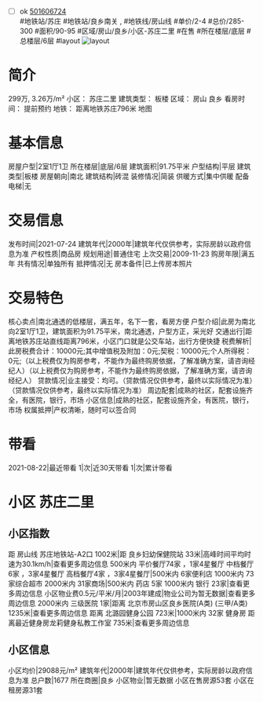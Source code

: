 - [ ] ok [501606724](https://bj.5i5j.com/ershoufang/501606724.html)  
 #地铁站/苏庄 #地铁站/良乡南关 ,  #地铁线/房山线
#单价/2-4 #总价/285-300 #面积/90-95   #区域/房山/良乡/小区-苏庄二里 #在售 #所在楼层/底层 #总楼层/6层 #layout 
![layout](http://image2a.5i5j.com/bdir/layout/7816ddc44cef415698fd4e464fa358b8.jpg_P5.jpg) 
# 简介 
 299万,  3.26万/m² 
小区： 苏庄二里
建筑类型： 板楼
区域： 房山 良乡
看房时间： 提前预约
地铁： 距离地铁苏庄796米 地图
# 基本信息 
 房屋户型|2室1厅1卫
所在楼层|底层/6层
建筑面积|91.75平米
户型结构|平层
建筑类型|板楼
房屋朝向|南北
建筑结构|砖混
装修情况|简装
供暖方式|集中供暖
配备电梯|无
# 交易信息 
 发布时间|2021-07-24
建筑年代|2000年|建筑年代仅供参考，实际房龄以政府信息为准
产权性质|商品房
规划用途|普通住宅
上次交易|2009-11-23
购房年限|满五年
共有情况|单独所有
抵押情况|无
房本备件|已上传房本照片
# 交易特色 
 核心卖点|南北通透的低楼层，满五年，名下一套，看房方便
户型介绍|此房为南北向2室1厅1卫，建筑面积为91.75平米，南北通透，户型方正，采光好
交通出行|距离地铁苏庄站直线距离796米，小区门口就是公交车站，出行方便快捷
税费解析|此房税费合计：10000元;其中增值税及附加：0元;契税：10000元;个人所得税：0元;（以上税费仅为购房参考，不能作为最终购房依据，了解准确方案，请咨询经纪人）（以上税费仅为购房参考，不能作为最终购房依据，了解准确方案，请咨询经纪人）
贷款情况|业主接受：均可。（贷款情况仅供参考，最终以实际情况为准）（贷款情况仅供参考，最终以实际情况为准）
周边配套|成熟的社区，配套设施齐全，有医院，银行，市场
小区信息|成熟的社区，配套设施齐全，有医院，银行，市场
权属抵押|产权清晰，随时可以签合同
# 带看 
 2021-08-22|最近带看	 1|次|近30天带看	 1|次|累计带看
# 小区 苏庄二里
## 小区指数 
 距 房山线 苏庄地铁站-A2口 1002米|距 良乡妇幼保健院站 33米|高峰时间平均时速为30.1km/h|查看更多周边信息
500米内 平价餐厅74家 ，1家4星餐厅
中档餐厅6家 ，3家4星餐厅
高档餐厅4家 ，3家4星餐厅|500米内 6家便利店
1000米内 73家综合超市
2000米内 31家商场|500米内 药店 5家
1000米内 银行 23家|查看更多周边信息
小区物业费0.5元/平米/月|2003年建成|物业公司为暂无数据|查看更多周边信息
2000米内 三级医院 1家|距离 北京市房山区良乡医院(A类) (三甲/A类) 1235米|查看更多周边信息
距离 北潞园健身公园 723米|1000米内 32家 健身房
距离最近健身房龙莉健身私教工作室 735米|查看更多周边信息
## 小区信息 
 小区均价|29088元/m²
建筑年代|2000年|建筑年代仅供参考，实际房龄以政府信息为准
总户数|1677
所在商圈|良乡
小区物业|暂无数据
小区在售房源53套
小区在租房源31套
